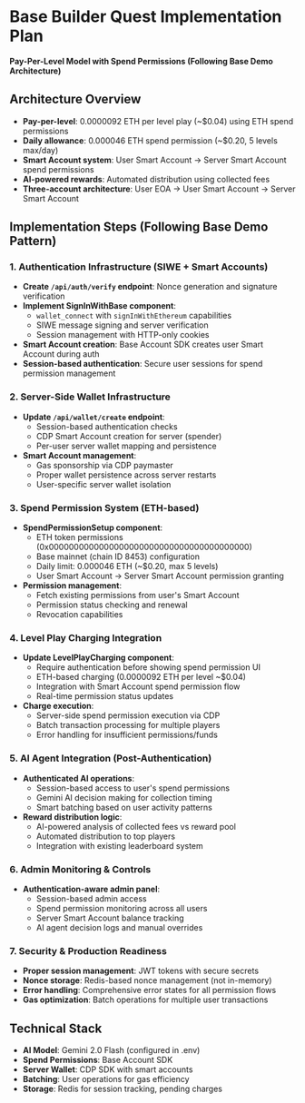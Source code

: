 # Base Builder Quest Implementation Plan
**Pay-Per-Level Model with Spend Permissions (Following Base Demo Architecture)**

## Architecture Overview
- **Pay-per-level**: 0.0000092 ETH per level play (~$0.04) using ETH spend permissions
- **Daily allowance**: 0.000046 ETH spend permission (~$0.20, 5 levels max/day)
- **Smart Account system**: User Smart Account → Server Smart Account spend permissions
- **AI-powered rewards**: Automated distribution using collected fees
- **Three-account architecture**: User EOA → User Smart Account → Server Smart Account

## Implementation Steps (Following Base Demo Pattern)

### 1. Authentication Infrastructure (SIWE + Smart Accounts)
- **Create `/api/auth/verify` endpoint**: Nonce generation and signature verification
- **Implement SignInWithBase component**: 
  - `wallet_connect` with `signInWithEthereum` capabilities
  - SIWE message signing and server verification
  - Session management with HTTP-only cookies
- **Smart Account creation**: Base Account SDK creates user Smart Account during auth
- **Session-based authentication**: Secure user sessions for spend permission management

### 2. Server-Side Wallet Infrastructure
- **Update `/api/wallet/create` endpoint**: 
  - Session-based authentication checks
  - CDP Smart Account creation for server (spender)
  - Per-user server wallet mapping and persistence
- **Smart Account management**: 
  - Gas sponsorship via CDP paymaster
  - Proper wallet persistence across server restarts
  - User-specific server wallet isolation

### 3. Spend Permission System (ETH-based)
- **SpendPermissionSetup component**:
  - ETH token permissions (0x0000000000000000000000000000000000000000)
  - Base mainnet (chain ID 8453) configuration
  - Daily limit: 0.000046 ETH (~$0.20, max 5 levels)
  - User Smart Account → Server Smart Account permission granting
- **Permission management**:
  - Fetch existing permissions from user's Smart Account
  - Permission status checking and renewal
  - Revocation capabilities

### 4. Level Play Charging Integration
- **Update LevelPlayCharging component**:
  - Require authentication before showing spend permission UI
  - ETH-based charging (0.0000092 ETH per level ~$0.04)
  - Integration with Smart Account spend permission flow
  - Real-time permission status updates
- **Charge execution**:
  - Server-side spend permission execution via CDP
  - Batch transaction processing for multiple players
  - Error handling for insufficient permissions/funds

### 5. AI Agent Integration (Post-Authentication)
- **Authenticated AI operations**:
  - Session-based access to user's spend permissions
  - Gemini AI decision making for collection timing
  - Smart batching based on user activity patterns
- **Reward distribution logic**:
  - AI-powered analysis of collected fees vs reward pool
  - Automated distribution to top players
  - Integration with existing leaderboard system

### 6. Admin Monitoring & Controls
- **Authentication-aware admin panel**:
  - Session-based admin access
  - Spend permission monitoring across all users
  - Server Smart Account balance tracking
  - AI agent decision logs and manual overrides

### 7. Security & Production Readiness
- **Proper session management**: JWT tokens with secure secrets
- **Nonce storage**: Redis-based nonce management (not in-memory)
- **Error handling**: Comprehensive error states for all permission flows
- **Gas optimization**: Batch operations for multiple user transactions

## Technical Stack
- **AI Model**: Gemini 2.0 Flash (configured in .env)
- **Spend Permissions**: Base Account SDK
- **Server Wallet**: CDP SDK with smart accounts
- **Batching**: User operations for gas efficiency
- **Storage**: Redis for session tracking, pending charges